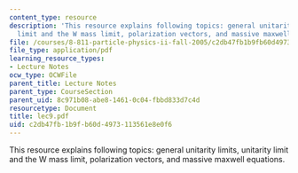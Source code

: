 ```yaml
---
content_type: resource
description: 'This resource explains following topics: general unitarity limits, unitarity
  limit and the W mass limit, polarization vectors, and massive maxwell equations.'
file: /courses/8-811-particle-physics-ii-fall-2005/c2db47fb1b9fb60d4973113561e8e0f6_lec9.pdf
file_type: application/pdf
learning_resource_types:
- Lecture Notes
ocw_type: OCWFile
parent_title: Lecture Notes
parent_type: CourseSection
parent_uid: 8c971b08-abe8-1461-0c04-fbbd833d7c4d
resourcetype: Document
title: lec9.pdf
uid: c2db47fb-1b9f-b60d-4973-113561e8e0f6
---
```

This resource explains following topics: general unitarity limits, unitarity limit and the W mass limit, polarization vectors, and massive maxwell equations.

